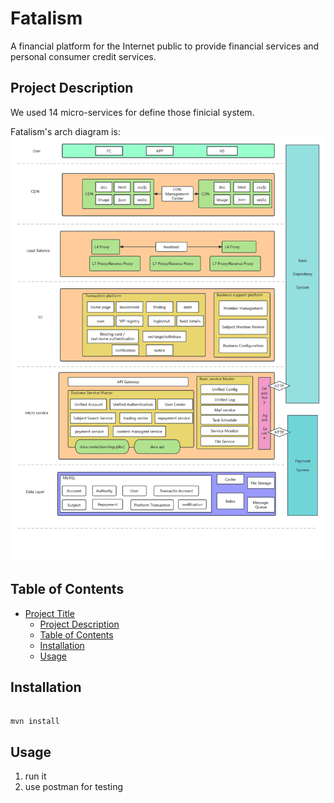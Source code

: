 # Fatalism
A financial platform for the Internet public to provide financial services and personal consumer credit services.

## Project Description

We used 14 micro-services for define those finicial  system.

Fatalism's arch diagram is:
![ARCH](docs/images/arch.png)

## Table of Contents

- [Project Title](#Fatalism)
    - [Project Description](#project-description)
    - [Table of Contents](#table-of-contents)
    - [Installation](#installation)
    - [Usage](#usage)

## Installation

```maven

mvn install

```

## Usage

1. run it
2. use postman for testing

